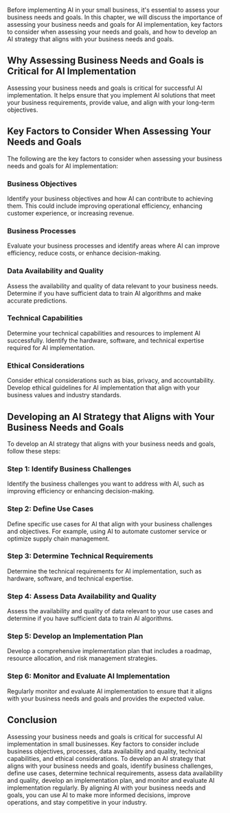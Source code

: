 

Before implementing AI in your small business, it's essential to assess your business needs and goals. In this chapter, we will discuss the importance of assessing your business needs and goals for AI implementation, key factors to consider when assessing your needs and goals, and how to develop an AI strategy that aligns with your business needs and goals.

Why Assessing Business Needs and Goals is Critical for AI Implementation
------------------------------------------------------------------------

Assessing your business needs and goals is critical for successful AI implementation. It helps ensure that you implement AI solutions that meet your business requirements, provide value, and align with your long-term objectives.

Key Factors to Consider When Assessing Your Needs and Goals
-----------------------------------------------------------

The following are the key factors to consider when assessing your business needs and goals for AI implementation:

### Business Objectives

Identify your business objectives and how AI can contribute to achieving them. This could include improving operational efficiency, enhancing customer experience, or increasing revenue.

### Business Processes

Evaluate your business processes and identify areas where AI can improve efficiency, reduce costs, or enhance decision-making.

### Data Availability and Quality

Assess the availability and quality of data relevant to your business needs. Determine if you have sufficient data to train AI algorithms and make accurate predictions.

### Technical Capabilities

Determine your technical capabilities and resources to implement AI successfully. Identify the hardware, software, and technical expertise required for AI implementation.

### Ethical Considerations

Consider ethical considerations such as bias, privacy, and accountability. Develop ethical guidelines for AI implementation that align with your business values and industry standards.

Developing an AI Strategy that Aligns with Your Business Needs and Goals
------------------------------------------------------------------------

To develop an AI strategy that aligns with your business needs and goals, follow these steps:

### Step 1: Identify Business Challenges

Identify the business challenges you want to address with AI, such as improving efficiency or enhancing decision-making.

### Step 2: Define Use Cases

Define specific use cases for AI that align with your business challenges and objectives. For example, using AI to automate customer service or optimize supply chain management.

### Step 3: Determine Technical Requirements

Determine the technical requirements for AI implementation, such as hardware, software, and technical expertise.

### Step 4: Assess Data Availability and Quality

Assess the availability and quality of data relevant to your use cases and determine if you have sufficient data to train AI algorithms.

### Step 5: Develop an Implementation Plan

Develop a comprehensive implementation plan that includes a roadmap, resource allocation, and risk management strategies.

### Step 6: Monitor and Evaluate AI Implementation

Regularly monitor and evaluate AI implementation to ensure that it aligns with your business needs and goals and provides the expected value.

Conclusion
----------

Assessing your business needs and goals is critical for successful AI implementation in small businesses. Key factors to consider include business objectives, processes, data availability and quality, technical capabilities, and ethical considerations. To develop an AI strategy that aligns with your business needs and goals, identify business challenges, define use cases, determine technical requirements, assess data availability and quality, develop an implementation plan, and monitor and evaluate AI implementation regularly. By aligning AI with your business needs and goals, you can use AI to make more informed decisions, improve operations, and stay competitive in your industry.

